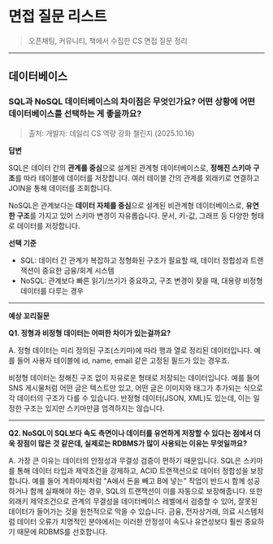# 면접 질문 리스트

> 오픈채팅, 커뮤니티, 책에서 수집한 CS 면접 질문 정리

---

## 데이터베이스

### SQL과 NoSQL 데이터베이스의 차이점은 무엇인가요? 어떤 상황에 어떤 데이터베이스를 선택하는 게 좋을까요?
> 출처: 개발자: 데일리 CS 역량 강화 챌린지 (2025.10.16)

**답변**

SQL은 데이터 간의 **관계를 중심**으로 설계된 관계형 데이터베이스로, **정해진 스키마 구조**를 따라 테이블에 데이터를 저장합니다. 여러 테이블 간의 관계를 외래키로 연결하고 JOIN을 통해 데이터를 조회합니다.

NoSQL은 관계보다는 **데이터 자체를 중심**으로 설계된 비관계형 데이터베이스로, **유연한 구조**를 가지고 있어 스키마 변경이 자유롭습니다. 문서, 키-값, 그래프 등 다양한 형태로 데이터를 저장합니다.

**선택 기준**
- SQL: 데이터 간 관계가 복잡하고 정형화된 구조가 필요할 때, 데이터 정합성과 트랜잭션이 중요한 금융/회계 시스템
- NoSQL: 관계보다 빠른 읽기/쓰기가 중요하고, 구조 변경이 잦을 때, 대용량 비정형 데이터를 다루는 경우

---

**예상 꼬리질문**

**Q1. 정형과 비정형 데이터는 어떠한 차이가 있는걸까요?**

A. 정형 데이터는 미리 정의된 구조(스키마)에 따라 행과 열로 정리된 데이터입니다. 예를 들어 사용자 테이블에 id, name, email 같은 고정된 필드가 있는 경우죠. 

비정형 데이터는 정해진 구조 없이 자유로운 형태로 저장되는 데이터입니다. 예를 들어 SNS 게시물처럼 어떤 글은 텍스트만 있고, 어떤 글은 이미지와 태그가 추가되는 식으로 각 데이터의 구조가 다를 수 있습니다. 반정형 데이터(JSON, XML)도 있는데, 이는 일정한 구조는 있지만 스키마만큼 엄격하지는 않습니다.

---

**Q2. NoSQL이 SQL보다 속도 측면이나 데이터를 유연하게 저장할 수 있다는 점에서 더욱 장점이 많은 것 같은데, 실제로는 RDBMS가 많이 사용되는 이유는 무엇일까요?**

A. 가장 큰 이유는 데이터의 안정성과 무결성 검증이 편하기 때문입니다.
SQL은 스키마를 통해 데이터 타입과 제약조건을 강제하고, ACID 트랜잭션으로 데이터 정합성을 보장합니다. 예를 들어 계좌이체처럼 "A에서 돈을 빼고 B에 넣는" 작업이 반드시 함께 성공하거나 함께 실패해야 하는 경우, SQL의 트랜잭션이 이를 자동으로 보장해줍니다.
또한 외래키 제약조건으로 관계의 무결성을 데이터베이스 레벨에서 검증할 수 있어, 잘못된 데이터가 들어가는 것을 원천적으로 막을 수 있습니다.
금융, 전자상거래, 의료 시스템처럼 데이터 오류가 치명적인 분야에서는 이러한 안정성이 속도나 유연성보다 훨씬 중요하기 때문에 RDBMS를 선호합니다.
